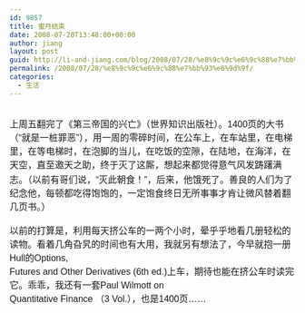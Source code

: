 ```yaml
---
id: 9857
title: 蜜月结束
date: 2008-07-28T13:48:00+00:00
author: jiang
layout: post
guid: http://li-and-jiang.com/blog/2008/07/28/%e8%9c%9c%e6%9c%88%e7%bb%93%e6%9d%9f/
permalink: /2008/07/28/%e8%9c%9c%e6%9c%88%e7%bb%93%e6%9d%9f/
categories:
  - 生活
---
```

<div>
  <font face="Arial" size="3">       <br /> 上周五翻完了《第三帝国的兴亡》（世界知识出版社）。1400页的大书（“就是一桩罪恶”），用一周的零碎时间，在公车上，在车站里，在电梯里，在等电梯时，在泡脚的当儿，在吃饭的空隙，在陆地，在海洋，在天空，<span style="font-size:16px;line-height:150%;letter-spacing:0px"><font face="宋体" lang="ZH-CN">直至邀天之助，</font></span>终于灭了这厮，想起来都觉得意气风发踌躇满志。（以前有哥们说，“灭此朝食！”，后来，他饿死了。善良的人们为了纪念他，每顿都吃得饱饱的，一定饱食终日无所事事才肯让微风替着翻几页书。）</font>
</div>

<div>
  <font face="Arial" size="3">        <br /> 以前的打算是，利用每天挤公车的一两个小时，晕乎乎地看几册轻松的读物。看着几角旮旯的时间也有大用，我就另有想法了，今早就抱一册Hull的Options,<br /> Futures and Other Derivatives (6th ed.)上车，期待也能在挤公车时读完它。乖乖，我还有一套Paul Wilmott on<br /> Quantitative Finance （3 Vol.），也是1400页……</font>
</div>